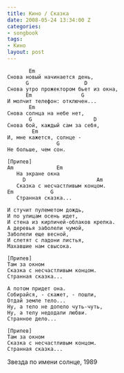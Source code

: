 ```yaml
---
title: Кино / Сказка
date: 2008-05-24 13:34:00 Z
categories:
- songbook
tags:
- Кино
layout: post
---
```


	       Em
	Снова новый начинается день,
	      G                  D
	Снова утро прожектором бьет из окна,
	      Em                G
	И молчит телефон: отключен...
	       Em
	Снова солнца на небе нет,
	       G                    D
	Снова бой, каждый сам за себя,
		    Em
	И, мне кажется, солнце -
	                G
	Не больше, чем сон.

	[Припев]
	Am              Em
	   На экране окна
		 D                       Am
	   Сказка с несчастливым концом.
	Em            G
	   Странная сказка...

	И стучит пулеметом дождь,
	И по улицам осень идет,
	И стена из кирпичей-облаков крепка.
	А деревья заболели чумой,
	Заболели еще весной,
	И слетят с ладони листья,
	Махавшие нам свысока.

	[Припев]
	Там за окном
	Сказка с несчастливым концом.
	Странная сказка...

	А потом придет она.
	Собирайся, - скажет, - пошли,
	Отдай земле тело...
	Ну, а тело не допело чуть-чуть,
	Ну, а телу недодали любви.
	Странное дело...

	[Припев]
	Там за окном
	Сказка с несчастливым концом.
	Странная сказка...

Звезда по имени солнце, 1989

